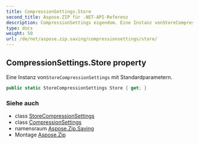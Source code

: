 ```yaml
---
title: CompressionSettings.Store
second_title: Aspose.ZIP für .NET-API-Referenz
description: CompressionSettings eigendom. Eine Instanz vonStoreCompressionSettings mit Standardparametern.
type: docs
weight: 50
url: /de/net/aspose.zip.saving/compressionsettings/store/
---
```

## CompressionSettings.Store property

Eine Instanz von`StoreCompressionSettings` mit Standardparametern.

```csharp
public static StoreCompressionSettings Store { get; }
```

### Siehe auch

* class [StoreCompressionSettings](../../storecompressionsettings/)
* class [CompressionSettings](../)
* namensraum [Aspose.Zip.Saving](../../compressionsettings/)
* Montage [Aspose.Zip](../../../)


